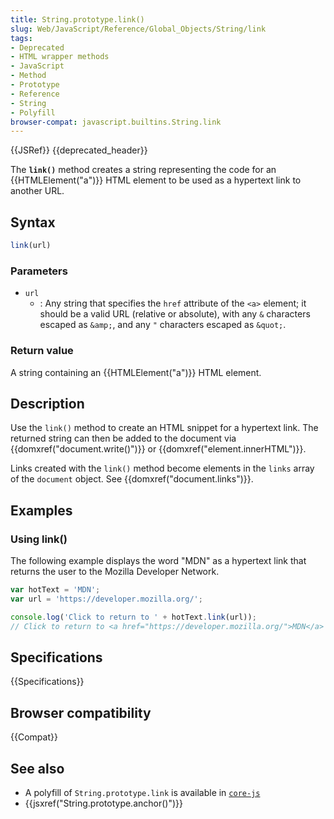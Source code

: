 ```yaml
---
title: String.prototype.link()
slug: Web/JavaScript/Reference/Global_Objects/String/link
tags:
- Deprecated
- HTML wrapper methods
- JavaScript
- Method
- Prototype
- Reference
- String
- Polyfill
browser-compat: javascript.builtins.String.link
---
```

{{JSRef}} {{deprecated_header}}

The **`link()`** method creates a string representing the code for an
{{HTMLElement("a")}} HTML element to be used as a hypertext link to
another URL.

## Syntax

```js
link(url)
```

### Parameters

*   `url`
    *   : Any string that specifies the `href` attribute of the `<a>` element; it
        should be a valid URL (relative or absolute), with any `&` characters
        escaped as `&amp;`, and any `"` characters escaped as `&quot;`.

### Return value

A string containing an {{HTMLElement("a")}} HTML element.

## Description

Use the `link()` method to create an HTML snippet for a hypertext link. The
returned string can then be added to the document via
{{domxref("document.write()")}} or
{{domxref("element.innerHTML")}}.

Links created with the `link()` method become elements in the `links` array of
the `document` object. See {{domxref("document.links")}}.

## Examples

### Using link()

The following example displays the word "MDN" as a hypertext link that returns
the user to the Mozilla Developer Network.

```js
var hotText = 'MDN';
var url = 'https://developer.mozilla.org/';

console.log('Click to return to ' + hotText.link(url));
// Click to return to <a href="https://developer.mozilla.org/">MDN</a>
```

## Specifications

{{Specifications}}

## Browser compatibility

{{Compat}}

## See also

*   A polyfill of `String.prototype.link` is available in
    [`core-js`](https://github.com/zloirock/core-js#ecmascript-string-and-regexp)
*   {{jsxref("String.prototype.anchor()")}}
